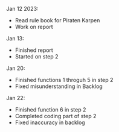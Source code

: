 Jan 12 2023:
  - Read rule book for Piraten Karpen
  - Work on report

Jan 13:
  - Finished report
  - Started on step 2
  
Jan 20:
  - Finished functions 1 throguh 5 in step 2
  - Fixed misunderstanding in Backlog
  
Jan 22:
  - Finished function 6 in step 2
  - Completed coding part of step 2
  - Fixed inaccuracy in backlog